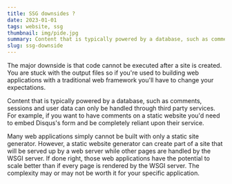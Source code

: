 ```yaml
---
title: SSG downsides ?
date: 2023-01-01
tags: website, ssg
thumbnail: img/pide.jpg
summary: Content that is typically powered by a database, such as comments, sessions and user data can only be handled through third party services..
slug: ssg-downside
---
```


The major downside is that code cannot be executed after a site is created. You are stuck with the output files so if you're used to building web applications with a traditional web framework you'll have to change your expectations.

Content that is typically powered by a database, such as comments, sessions and user data can only be handled through third party services. For example, if you want to have comments on a static website you'd need to embed Disqus's form and be completely reliant upon their service.

Many web applications simply cannot be built with only a static site generator. However, a static website generator can create part of a site that will be served up by a web server while other pages are handled by the WSGI server. If done right, those web applications have the potential to scale better than if every page is rendered by the WSGI server. The complexity may or may not be worth it for your specific application.